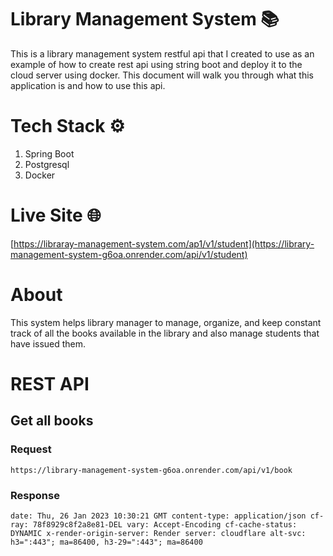 # Library Management System 📚
This is a library management system restful api that I created to use as an example of how to create rest api using string boot and deploy it to the cloud server using docker. This document will walk you through what this application is and how to use this api.

# Tech Stack ⚙
1. Spring Boot
2. Postgresql
3. Docker

# Live Site 🌐
[https://libraray-management-system.com/ap1/v1/student](https://library-management-system-g6oa.onrender.com/api/v1/student)

# About
This system helps library manager to manage, organize, and keep constant track of all the books available in the library and also manage students that have issued them.

# REST API

## Get all books
### Request
`https://library-management-system-g6oa.onrender.com/api/v1/book`

### Response
`
date: Thu, 26 Jan 2023 10:30:21 GMT
content-type: application/json
cf-ray: 78f8929c8f2a8e81-DEL
vary: Accept-Encoding
cf-cache-status: DYNAMIC
x-render-origin-server: Render
server: cloudflare
alt-svc: h3=":443"; ma=86400, h3-29=":443"; ma=86400
`
